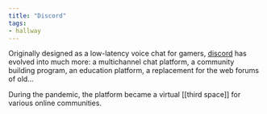 ```yaml
---
title: "Discord"
tags: 
- hallway
---
```


Originally designed as a low-latency voice chat for gamers, [discord](https://discord.com/) has evolved into much more: a multichannel chat platform, a community building program, an education platform, a replacement for the web forums of old... 

During the pandemic, the platform became a virtual [[third space]] for various online communities.